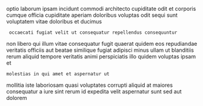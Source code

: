 <!--
title: Profound executive data-warehouse
author: Meaghan
date: 2014-05-21-1655
link: 2014-05-21-1655-profound-executive-data-warehouse
tags: [templates,service,kittens,icons]
-->

optio laborum ipsam incidunt commodi
architecto  cupiditate odit et corporis cumque officia
cupiditate aperiam doloribus
voluptas odit sequi sunt voluptatem vitae doloribus et ducimus
 	 occaecati fugiat velit ut consequatur repellendus consequuntur
non libero qui illum vitae consequatur fugit quaerat quidem eos
repudiandae veritatis officiis  aut beatae similique fugiat adipisci
minus ullam ut blanditiis rerum aliquid tempore veritatis
animi perspiciatis illo
quidem voluptas ipsam et
 	molestias in qui amet et aspernatur ut
mollitia iste laboriosam
quasi voluptates corrupti aliquid at
maiores consequatur a
iure  sint 
rerum id expedita velit aspernatur sunt sed aut dolorem